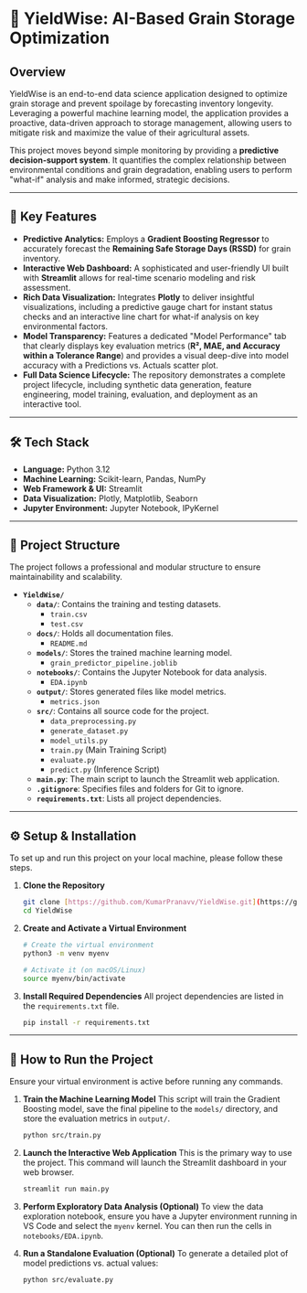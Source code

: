 # 🌱 YieldWise: AI-Based Grain Storage Optimization

## Overview

YieldWise is an end-to-end data science application designed to optimize grain storage and prevent spoilage by forecasting inventory longevity. Leveraging a powerful machine learning model, the application provides a proactive, data-driven approach to storage management, allowing users to mitigate risk and maximize the value of their agricultural assets.

This project moves beyond simple monitoring by providing a **predictive decision-support system**. It quantifies the complex relationship between environmental conditions and grain degradation, enabling users to perform "what-if" analysis and make informed, strategic decisions.

---

## 🚀 Key Features

* **Predictive Analytics:** Employs a **Gradient Boosting Regressor** to accurately forecast the **Remaining Safe Storage Days (RSSD)** for grain inventory.
* **Interactive Web Dashboard:** A sophisticated and user-friendly UI built with **Streamlit** allows for real-time scenario modeling and risk assessment.
* **Rich Data Visualization:** Integrates **Plotly** to deliver insightful visualizations, including a predictive gauge chart for instant status checks and an interactive line chart for what-if analysis on key environmental factors.
* **Model Transparency:** Features a dedicated "Model Performance" tab that clearly displays key evaluation metrics (**R², MAE, and Accuracy within a Tolerance Range**) and provides a visual deep-dive into model accuracy with a Predictions vs. Actuals scatter plot.
* **Full Data Science Lifecycle:** The repository demonstrates a complete project lifecycle, including synthetic data generation, feature engineering, model training, evaluation, and deployment as an interactive tool.

---

## 🛠️ Tech Stack

* **Language:** Python 3.12
* **Machine Learning:** Scikit-learn, Pandas, NumPy
* **Web Framework & UI:** Streamlit
* **Data Visualization:** Plotly, Matplotlib, Seaborn
* **Jupyter Environment:** Jupyter Notebook, IPyKernel

---

## 📂 Project Structure
The project follows a professional and modular structure to ensure maintainability and scalability.

* **`YieldWise/`**
    * **`data/`**: Contains the training and testing datasets.
        * `train.csv`
        * `test.csv`
    * **`docs/`**: Holds all documentation files.
        * `README.md`
    * **`models/`**: Stores the trained machine learning model.
        * `grain_predictor_pipeline.joblib`
    * **`notebooks/`**: Contains the Jupyter Notebook for data analysis.
        * `EDA.ipynb`
    * **`output/`**: Stores generated files like model metrics.
        * `metrics.json`
    * **`src/`**: Contains all source code for the project.
        * `data_preprocessing.py`
        * `generate_dataset.py`
        * `model_utils.py`
        * `train.py` (Main Training Script)
        * `evaluate.py`
        * `predict.py` (Inference Script)
    * **`main.py`**: The main script to launch the Streamlit web application.
    * **`.gitignore`**: Specifies files and folders for Git to ignore.
    * **`requirements.txt`**: Lists all project dependencies.

---

## ⚙️ Setup & Installation

To set up and run this project on your local machine, please follow these steps.

1.  **Clone the Repository**
    ```bash
    git clone [https://github.com/KumarPranavv/YieldWise.git](https://github.com/KumarPranavv/YieldWise.git)
    cd YieldWise
    ```

2.  **Create and Activate a Virtual Environment**
    ```bash
    # Create the virtual environment
    python3 -m venv myenv

    # Activate it (on macOS/Linux)
    source myenv/bin/activate
    ```

3.  **Install Required Dependencies**
    All project dependencies are listed in the `requirements.txt` file.
    ```bash
    pip install -r requirements.txt
    ```

---

## 🚀 How to Run the Project

Ensure your virtual environment is active before running any commands.

1.  **Train the Machine Learning Model**
    This script will train the Gradient Boosting model, save the final pipeline to the `models/` directory, and store the evaluation metrics in `output/`.
    ```bash
    python src/train.py
    ```

2.  **Launch the Interactive Web Application**
    This is the primary way to use the project. This command will launch the Streamlit dashboard in your web browser.
    ```bash
    streamlit run main.py
    ```

3.  **Perform Exploratory Data Analysis (Optional)**
    To view the data exploration notebook, ensure you have a Jupyter environment running in VS Code and select the `myenv` kernel. You can then run the cells in `notebooks/EDA.ipynb`.

4.  **Run a Standalone Evaluation (Optional)**
    To generate a detailed plot of model predictions vs. actual values:
    ```bash
    python src/evaluate.py
    ```
